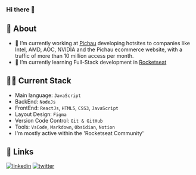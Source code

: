 ### Hi there 👋

## 💬 About

- 🔭 I’m currently working at [Pichau](https://www.pichau.com.br) developing hotsites to companies like Intel, AMD, AOC, NVIDIA and the Pichau ecommerce website, with a traffic of more than 10 million access per month.
- 🌱 I’m currently learning Full-Stack development in [Rocketseat](https://rocketseat.com.br)

## 🧑‍💻 Current Stack

- Main language: `JavaScript`
- BackEnd: `NodeJs`
- FrontEnd: `ReactJs`, `HTML5`, `CSS3`, `JavaScript`
- Layout Design: `Figma`
- Version Code Control: `Git & GitHub`
- Tools: `VsCode`, `Markdown`, `Obsidian`, `Notion`
- I'm mostly active within the 'Rocketseat Community'

## 🔗 Links
[![linkedin](https://img.shields.io/badge/linkedin-0A66C2?style=for-the-badge&logo=linkedin&logoColor=white)](https://www.linkedin.com/in/schroederdev/)
[![twitter](https://img.shields.io/badge/twitter-1DA1F2?style=for-the-badge&logo=twitter&logoColor=white)](https://twitter.com/lucas_sch10) 


